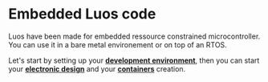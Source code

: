 # Embedded Luos code

Luos have been made for embedded ressource constrained microcontroller. You can use it in a bare metal environement or on top of an RTOS.

Let's start by setting up your [**development environment**](./dev-env.md), then you can start your [**electronic design**](./hardware_topics/electronic-design.md) and your [**containers**](./containers.md) creation.
